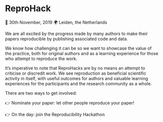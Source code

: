# ReproHack

📅 30th November, 2019
🌍 Leiden, the Netherlands

We are all excited by the progress made by many authors to make their papers reproducible by publishing associated code and data.

We know how challenging it can be so we want to showcase the value of the practice, both for original authors and as a learning experience for those who attempt to reproduce the work.

It’s imperative to note that ReproHacks are by no means an attempt to criticise or discredit work. We see reproduction as beneficial scientific activity in itself, with useful outcomes for authors and valuable learning experiences for the participants and the research community as a whole.

There are two ways to get involved:

👉 Nominate your paper: let other people reproduce your paper!

👉 On the day: join the Reproducibility Hackathon
